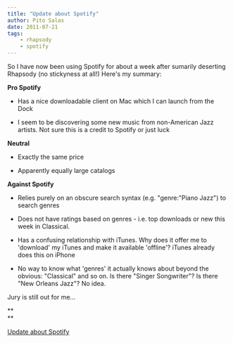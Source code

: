 ```yaml
---
title: "Update about Spotify"
author: Pito Salas
date: 2011-07-21
tags:
    - rhapsody
    - spotify
---
```




So I have now been using Spotify for about a week after sumarily deserting
Rhapsody (no stickyness at all!) Here's my summary:

**Pro Spotify**

  * Has a nice downloadable client on Mac which I can launch from the Dock

  * I seem to be discovering some new music from non-American Jazz artists. Not sure this is a credit to Spotify or just luck

**Neutral**

  * Exactly the same price

  * Apparently equally large catalogs

**Against Spotify**

  * Relies purely on an obscure search syntax (e.g. "genre:"Piano Jazz") to search genres

  * Does not have ratings based on genres - i.e. top downloads or new this week in Classical.

  * Has a confusing relationship with iTunes. Why does it offer me to 'download' my iTunes and make it available 'offline'? iTunes already does this on iPhone

  * No way to know what 'genres' it actually knows about beyond the obvious: "Classical" and so on. Is there "Singer Songwriter"? Is there "New Orleans Jazz"? No idea.

Jury is still out for me…

**  
**


[Update about Spotify](None)

